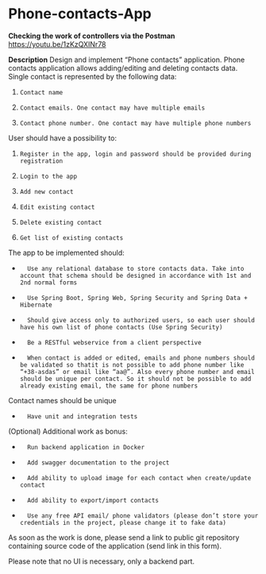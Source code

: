 # Phone-contacts-App
**Checking the work of controllers via the Postman** 
https://youtu.be/1zKzQXINr78

**Description**
Design and implement “Phone contacts” application. Phone contacts application allows adding/editing and deleting contacts data. Single contact is represented by the following data:
1.     Contact name
2.     Contact emails. One contact may have multiple emails
3.     Contact phone number. One contact may have multiple phone numbers
User should have a possibility to:
1.     Register in the app, login and password should be provided during registration
2.     Login to the app
3.     Add new contact
4.     Edit existing contact
5.     Delete existing contact
6.     Get list of existing contacts
 
The app to be implemented should:
-       Use any relational database to store contacts data. Take into account that schema should be designed in accordance with 1st and 2nd normal forms
-       Use Spring Boot, Spring Web, Spring Security and Spring Data + Hibernate
-       Should give access only to authorized users, so each user should have his own list of phone contacts (Use Spring Security)
-       Be a RESTful webservice from a client perspective
-       When contact is added or edited, emails and phone numbers should be validated so thatit is not possible to add phone number like “+38-asdas” or email like “aa@”. Also every phone number and email should be unique per contact. So it should not be possible to add already existing email, the same for phone numbers
Contact names should be unique
-       Have unit and integration tests
 
(Optional) Additional work as bonus:
-       Run backend application in Docker
-       Add swagger documentation to the project
-       Add ability to upload image for each contact when create/update contact
-       Add ability to export/import contacts
-       Use any free API email/ phone validators (please don’t store your credentials in the project, please change it to fake data)
 
 As soon as the work is done, please send a link to public git repository containing source code of the application (send link in this form).
  
Please note that no UI is necessary, only a backend part.
